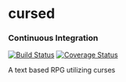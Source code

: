 # cursed

### Continuous Integration
[![Build Status](https://travis-ci.org/ryanhornik/cursed.svg?branch=master)](https://travis-ci.org/ryanhornik/cursed) [![Coverage Status](https://coveralls.io/repos/github/ryanhornik/cursed/badge.svg?branch=master)](https://coveralls.io/github/ryanhornik/cursed?branch=master)

A text based RPG utilizing curses
